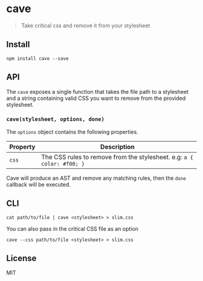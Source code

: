 # cave

> Take critical css and remove it from your stylesheet

## Install

```shell
npm install cave --save
```

## API

The `cave` exposes a single function that takes the file path to a stylesheet and a string containing valid CSS you want to remove from the provided stylesheet.

### `cave(stylesheet, options, done)`

The `options` object contains the following properties.

Property | Description
---------|-----------------------------------------------------------------------
`css`    | The CSS rules to remove from the stylesheet. e.g: `a { color: #f00; }`

Cave will produce an AST and remove any matching rules, then the `done` callback will be executed.

## CLI

```shell
cat path/to/file | cave <stylesheet> > slim.css
```

You can also pass in the critical CSS file as an option

```shell
cave --css path/to/file <stylesheet> > slim.css
```

## License

MIT
